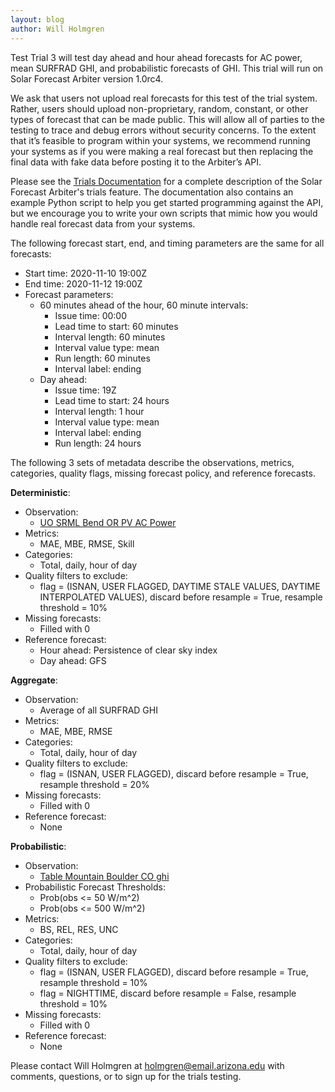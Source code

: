 ```yaml
---
layout: blog
author: Will Holmgren
---
```


Test Trial 3 will test day ahead and hour ahead forecasts for AC power, mean SURFRAD GHI, and probabilistic forecasts of GHI. This trial will run on Solar Forecast Arbiter version 1.0rc4.

We ask that users not upload real forecasts for this test of the trial system. Rather, users should upload non-proprietary, random, constant, or other types of forecast that can be made public. This will allow all of parties to the testing to trace and debug errors without security concerns. To the extent that it’s feasible to program within your systems, we recommend running your systems as if you were making a real forecast but then replacing the final data with fake data before posting it to the Arbiter’s API.

Please see the [Trials Documentation](https://solarforecastarbiter.org/2020/02/12/Trials-Testing.html) for a complete description of the Solar Forecast Arbiter's trials feature. The documentation also contains an example Python script to help you get started programming against the API, but we encourage you to write your own scripts that mimic how you would handle real forecast data from your systems.

The following forecast start, end, and timing parameters are the same for all forecasts:

* Start time: 2020-11-10 19:00Z
* End time: 2020-11-12 19:00Z
* Forecast parameters:
  * 60 minutes ahead of the hour, 60 minute intervals:
    * Issue time: 00:00
    * Lead time to start: 60 minutes
    * Interval length: 60 minutes
    * Interval value type: mean
    * Run length: 60 minutes
    * Interval label: ending
  * Day ahead:
    * Issue time: 19Z
    * Lead time to start: 24 hours
    * Interval length: 1 hour
    * Interval value type: mean
    * Interval label: ending
    * Run length: 24 hours

The following 3 sets of metadata describe the observations, metrics, categories, quality flags, missing forecast policy, and reference forecasts.

**Deterministic**:

* Observation:
  * [UO SRML Bend OR PV AC Power](https://dashboard.solarforecastarbiter.org/observations/c8d69834-a5ec-11ea-a9ae-0a580a820181)
* Metrics:
  * MAE, MBE, RMSE, Skill
* Categories:
  * Total, daily, hour of day
* Quality filters to exclude:
  * flag = (ISNAN, USER FLAGGED, DAYTIME STALE VALUES, DAYTIME INTERPOLATED VALUES), discard before resample = True, resample threshold = 10%
* Missing forecasts:
  * Filled with 0
* Reference forecast:
  * Hour ahead: Persistence of clear sky index
  * Day ahead: GFS

**Aggregate**:

* Observation:
  * Average of all SURFRAD GHI
* Metrics:
  * MAE, MBE, RMSE
* Categories:
  * Total, daily, hour of day
* Quality filters to exclude:
  * flag = (ISNAN, USER FLAGGED), discard before resample = True, resample threshold = 20%
* Missing forecasts:
  * Filled with 0
* Reference forecast:
  * None

**Probabilistic**:

* Observation:
  * [Table Mountain Boulder CO ghi](https://dashboard.solarforecastarbiter.org/observations/9dfe124a-7e49-11e9-98c3-0a580a8003e9)
* Probabilistic Forecast Thresholds:
  * Prob(obs <= 50 W/m^2)
  * Prob(obs <= 500 W/m^2)
* Metrics:
  * BS, REL, RES, UNC
* Categories:
  * Total, daily, hour of day
* Quality filters to exclude:
  * flag = (ISNAN, USER FLAGGED), discard before resample = True, resample threshold = 10%
  * flag = NIGHTTIME, discard before resample = False, resample threshold = 10%
* Missing forecasts:
  * Filled with 0
* Reference forecast:
  * None


Please contact Will Holmgren at
[holmgren@email.arizona.edu](mailto:holmgren@email.arizona.edu) with
comments, questions, or to sign up for the trials testing.